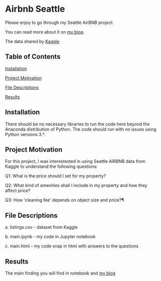 # Airbnb Seattle

Please enjoy to go through my Seattle AirBNB project.

You can read more about it on <a href=https://best-mahogany-dolphin-856.medium.com/insights-from-seattle-airb-b-d77224d7354c>my blog</a>.

The data shared by <a href="https://www.kaggle.com/airbnb/seattle?select=listings.csv">Kaggle</a>

## Table of Contents
<a href="https://github.com/AlexeiSmirnov84/airbnb/blob/main/README.md#installation">Installation</a>

<a href="https://github.com/AlexeiSmirnov84/airbnb/blob/main/README.md#project-motivation">Project Motivation</a>

<a href="https://github.com/AlexeiSmirnov84/airbnb/blob/main/README.md#file-descriptions">File Descriptions</a>

<a href="https://github.com/AlexeiSmirnov84/airbnb/blob/main/README.md#results">Results</a>

## Installation
There should be no necessary libraries to run the code here beyond the Anaconda distribution of Python. The code should run with no issues using Python versions 3.*.

## Project Motivation
For this project, I was interestested in using Seattle AIRBNB data from Kaggle to understand the following questions:

Q1: What is the price should I set for my property?

Q2: What kind of amenities shall I include in my property and how they affect price?

Q3: How 'cleaning fee' depends on object size and price?¶

## File Descriptions

a. listings.csv - dataset from Kaggle

b. main.ipynb - my code in Jupyter notebook

c. main.html - my code snap in html with answers to the questions

## Results
The main finding you will find in notebook and <a href=https://best-mahogany-dolphin-856.medium.com/insights-from-seattle-airb-b-d77224d7354c>my blog</a>
